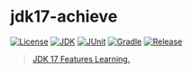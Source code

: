 # jdk17-achieve

[![License](https://img.shields.io/badge/License-MIT-green.svg?style=flat&logo=github)](https://www.mit-license.org)
[![JDK](https://img.shields.io/badge/JDK-1.8-success.svg?style=flat&logo=java)](https://www.oracle.com/java/technologies/javase-downloads.html)
[![JUnit](https://img.shields.io/badge/JUnit-5.8.2-success.svg?style=flat&logo=junit5)](https://junit.org/junit5/docs/current/user-guide)
[![Gradle](https://img.shields.io/badge/Gradle-7.2-success.svg?style=flat&logo=gradle)](https://docs.gradle.org/7.2/userguide/installation.html)
[![Release](https://img.shields.io/badge/Release-0.2.0-informational.svg)](https://github.com/aaric/jdk17-achieve/releases)

> [JDK 17 Features Learning.](https://blog.jetbrains.com/idea/2021/09/java-17-and-intellij-idea/)
